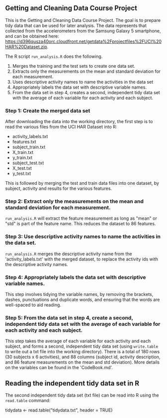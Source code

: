 ## Getting and Cleaning Data Course Project

This is the Getting and Cleaning Data Course Project. The goal is to prepare tidy data that can be used for later analysis. The data represents that collected from the accelerometers from the Samsung Galaxy 5 smartphone, and can be obtained here: https://d396qusza40orc.cloudfront.net/getdata%2Fprojectfiles%2FUCI%20HAR%20Dataset.zip.

The R script `run_analysis.R` does the following.

1. Merges the training and the test sets to create one data set.
2. Extracts only the measurements on the mean and standard deviation for each measurement.
3. Uses descriptive activity names to name the activities in the data set
4. Appropriately labels the data set with descriptive variable names.
5. From the data set in step 4, creates a second, independent tidy data set with the average of each variable for each activity and each subject.

### Step 1: Create the merged data set

After downloading the data into the working directory, the first step is to read the various files from the UCI HAR Dataset into R:
* activity_labels.txt 
* features.txt
* subject_train.txt
* X_train.txt
* y_train.txt
* subject_test.txt
* X_test.txt
* y_test.txt

This is followed by merging the test and train data files into one dataset, by subject, activity and results for the various features.

### Step 2: Extract only the measurements on the mean and standard deviation for each measurement.

`run_analysis.R` will extract the feature measurement as long as "mean" or "std" is part of the feature name. This reduces the dataset to 86 features.  

### Step 3: Use descriptive activity names to name the activities in the data set.

`run_analysis.R` merges the descriptive activity name from the 'activity_labels.txt' with the merged dataset, to replace the activity ids with the descriptive activity names. 

### Step 4: Appropriately labels the data set with descriptive variable names.

This step involves tidying the variable names, by removing the brackets, dashes, punctuations and duplicate words, and ensuring that the words are well-spaced to aid reading. 

### Step 5: From the data set in step 4, create a second, independent tidy data set with the average of each variable for each activity and each subject.

This step takes the average of each variable for each activity and each subject, and forms a second, independent tidy data set (using `write.table` to write out a txt file into the working directory). There is a total of 180 rows (30 subjects x 6 activities), and 88 columns (subject id, activity description, and 86 feature measurements on the mean and std deviation). More details on the variables can be found in the 'CodeBook.md'. 

## Reading the independent tidy data set in R

The second independent tidy data set (txt file) can be read into R using the `read.table` command:

<!-- -->

tidydata <- read.table("tidydata.txt", header = TRUE)